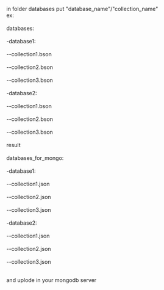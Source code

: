 in folder databases put "database_name"/"collection_name"<br>
ex:<br></br>
    databases:<br></br>
        -database1:<br></br>
            --collection1.bson<br></br>
            --collection2.bson<br></br>
            --collection3.bson<br></br>
        -database2:<br></br>
            --collection1.bson<br></br>
            --collection2.bson<br></br>
            --collection3.bson<br></br>
result<br></br>
    databases_for_mongo:<br></br>
        -database1:<br></br>
            --collection1.json<br></br>
            --collection2.json<br></br>
            --collection3.json<br></br>
        -database2:<br></br>
            --collection1.json<br></br>
            --collection2.json<br></br>
            --collection3.json<br></br>

and uplode in your mongodb server 
